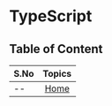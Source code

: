 # TypeScript

## Table of Content

| S.No |     Topics      |
|------|:---------------:|
| --   | [Home](/../../) |

